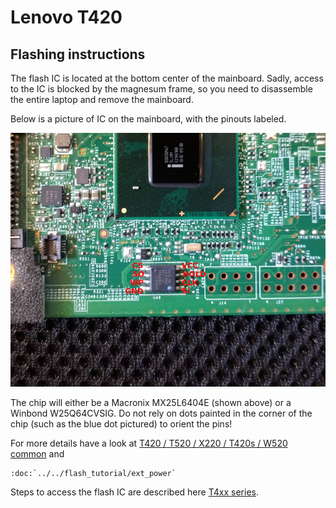 # Lenovo T420

## Flashing instructions
The flash IC is located at the bottom center of the mainboard.  Sadly,
access to the IC is blocked by the magnesum frame, so you need to disassemble
the entire laptop and remove the mainboard.

Below is a picture of IC on the mainboard, with the pinouts labeled.

![t420_chip_location](t420_chip_location.jpg)

The chip will either be a Macronix MX25L6404E (shown above) or a Winbond
W25Q64CVSIG.  Do not rely on dots painted in the corner of the chip (such as
the blue dot pictured) to orient the pins!

For more details have a look at [T420 / T520 / X220 / T420s / W520 common] and

```eval_rst
:doc:`../../flash_tutorial/ext_power`
```

Steps to access the flash IC are described here [T4xx series].

[T4xx series]: t4xx_series.md
[T420 / T520 / X220 / T420s / W520 common]: Sandy_Bridge_series.md

